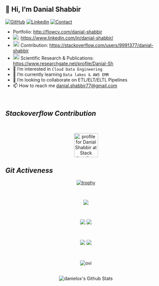 <h2>👋 Hi, I’m Danial Shabbir</h2> 

[![GitHub](https://img.shields.io/badge/GITHUB-blue?style=for-the-badge&logo=github)](https://github.com/DanielOX/) 
[![Linkedin](https://img.shields.io/badge/MY%20PROFILE-Linkedin-blue?style=for-the-badge&logo=github)](https://www.linkedin.com/in/danial-shabbir/)
[![Contact](https://img.shields.io/badge/CONTACT-GMAIL-yellow?style=for-the-badge&logo=gmail&logoColor=white)](mailto:danial.shabbir77@gmail.com)

- Portfolio: http://flowcv.com/danial-shabbir
- [![](https://i.stack.imgur.com/gVE0j.png)](https://www.linkedin.com/): https://www.linkedin.com/in/danial-shabbir/
- <img src="https://upload.wikimedia.org/wikipedia/commons/e/ef/Stack_Overflow_icon.svg" alt="drawing" style="width:20px;"/> Contribution: https://stackoverflow.com/users/9991377/danial-shabbir
- <img src="https://upload.wikimedia.org/wikipedia/commons/thumb/5/5e/ResearchGate_icon_SVG.svg/1200px-ResearchGate_icon_SVG.svg.png" alt="drawing" style="width:20px;"/> Scientific Research & Publications: https://www.researchgate.net/profile/Danial-Sh
- 👀 I’m interested in `Cloud Data Engineering`
- 🌱 I’m currently learning `Data lakes & AWS EMR`
- 💞️ I’m looking to collaborate on ETL/ELT/ELTL Pipelines
- 📫 How to reach me danial.shabbir77@gmail.com
</br>

<i><h2>Stackoverflow Contribution</h2></i>
<br/>
<div align="center"><a href="https://stackoverflow.com/users/9991377/danial-shabbir"><img src="https://stackoverflow.com/users/flair/9991377.png?theme=dark" width="auto" height="75" alt="profile for Danial Shabbir at Stack Overflow, Q&amp;A for professional and enthusiast programmers" title="profile for Danial Shabbir at Stack Overflow, Q&amp;A for professional and enthusiast programmers"></a>
 </div>
<i><h2>Git Activeness</h2></i>

<div align="center">

[![trophy](https://github-profile-trophy.vercel.app/?username=danielox&no-bg=true&no-frame=true&theme=juicyfresh)](https://github.com/danielox)

<br/>
  
![](https://github-profile-summary-cards.vercel.app/api/cards/profile-details?username=danielox&theme=github_dark) 
  
<br/>
  
![](https://github-profile-summary-cards.vercel.app/api/cards/repos-per-language?username=danielox&theme=github_dark) ![](https://github-profile-summary-cards.vercel.app/api/cards/productive-time?username=danielox&theme=github_dark)
 
 <br/>
  
![](https://github-profile-summary-cards.vercel.app/api/cards/most-commit-language?username=danielox&theme=github_dark) ![](https://github-profile-summary-cards.vercel.app/api/cards/stats?username=danielox&theme=github_dark) 
  
<br/>
  
 <p><img align="centre" src="https://github-readme-stats.vercel.app/api/top-langs?username=danielox&show_icons=true&locale=en&layout=compact&theme=chartreuse-dark" alt="ovi" /></p>

<br/>
  
<img align="center" src="https://github-readme-stats.vercel.app/api?username=danielox&include_all_commits=true&count_private=true&show_icons=true&line_height=20&title_color=7A7ADB&icon_color=2234AE&text_color=D3D3D3&bg_color=0,000000,130F40" alt="danielox's Github Stats"> 
  
<br/>
<br/>
<br/>
 
<!-- ![S Abhishek's GitHub activity graph](https://activity-graph.herokuapp.com/graph?username=a3x3k&bg_color=000000&color=4fff67&line=4fff67&point=ffffff&area=true&hide_border=true) -->
<!--   
<br/>
 -->
</div>
